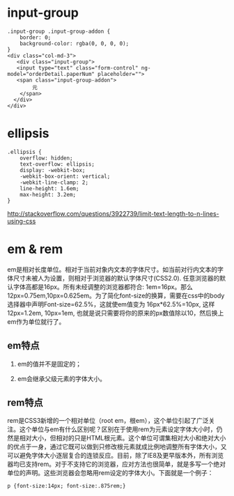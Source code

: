 # input-group

```
.input-group .input-group-addon {
    border: 0;
    background-color: rgba(0, 0, 0, 0);
}
<div class="col-md-3">
   <div class="input-group">
   <input type="text" class="form-control" ng-model="orderDetail.paperNum" placeholder="">
   <span class="input-group-addon">
		元
	</span>
  </div>
</div>
```

# ellipsis

```
.ellipsis {
    overflow: hidden;
    text-overflow: ellipsis;
    display: -webkit-box;
    -webkit-box-orient: vertical;
    -webkit-line-clamp: 2;
    line-height: 1.6em;
    max-height: 3.2em;
}
```
http://stackoverflow.com/questions/3922739/limit-text-length-to-n-lines-using-css

# em & rem

em是相对长度单位。相对于当前对象内文本的字体尺寸。如当前对行内文本的字体尺寸未被人为设置，则相对于浏览器的默认字体尺寸(CSS2.0). 任意浏览器的默认字体高都是16px。所有未经调整的浏览器都符合: 1em=16px。那么12px=0.75em,10px=0.625em。为了简化font-size的换算，需要在css中的body选择器中声明Font-size=62.5%，这就使em值变为 16px*62.5%=10px, 这样12px=1.2em, 10px=1em, 也就是说只需要将你的原来的px数值除以10，然后换上em作为单位就行了。

## em特点

1. em的值并不是固定的；

2. em会继承父级元素的字体大小。

## rem特点

rem是CSS3新增的一个相对单位（root em，根em），这个单位引起了广泛关注。这个单位与em有什么区别呢？区别在于使用rem为元素设定字体大小时，仍然是相对大小，但相对的只是HTML根元素。这个单位可谓集相对大小和绝对大小的优点于一身，通过它既可以做到只修改根元素就成比例地调整所有字体大小，又可以避免字体大小逐层复合的连锁反应。目前，除了IE8及更早版本外，所有浏览器均已支持rem。对于不支持它的浏览器，应对方法也很简单，就是多写一个绝对单位的声明。这些浏览器会忽略用rem设定的字体大小。下面就是一个例子：

```
p {font-size:14px; font-size:.875rem;}
```
